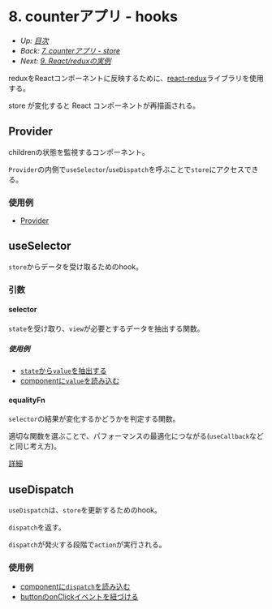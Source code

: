 # 8. counterアプリ - hooks

- *Up: [目次](../index.md)*
- *Back: [7. counterアプリ - store](./07_counter_app_store.md)*
- *Next: [9. React/reduxの実例](./11_react_redux_example.md)*

reduxをReactコンポーネントに反映するために、[react-redux](https://react-redux.js.org/tutorials/connect)ライブラリを使用する。

store が変化すると React コンポーネントが再描画される。

## Provider

childrenの状態を監視するコンポーネント。

`Provider`の内側で`useSelector`/`useDispatch`を呼ぶことで`store`にアクセスできる。

### 使用例

- [Provider](https://codesandbox.io/s/redux-training-2022-counter-0k1109?file=/src/index.tsx)

## useSelector

`store`からデータを受け取るためのhook。

### 引数

#### selector

`state`を受け取り、`view`が必要とするデータを抽出する関数。

##### 使用例

- [`state`から`value`を抽出する](https://codesandbox.io/s/redux-training-2022-counter-0k1109?file=/src/slice.ts:630-693)
- [componentに`value`を読み込む](https://codesandbox.io/s/redux-training-2022-counter-0k1109?file=/src/App.tsx:178-224)

#### equalityFn

`selector`の結果が変化するかどうかを判定する関数。

適切な関数を選ぶことで、パフォーマンスの最適化につながる(`useCallback`などと同じ考え方)。

[詳細]('./08_01_counter_app_hooks_equalityfn.md')

## useDispatch

`useDispatch`は、`store`を更新するためのhook。

`dispatch`を返す。

`dispatch`が発火する段階で`action`が実行される。

### 使用例

- [componentに`dispatch`を読み込む](https://codesandbox.io/s/redux-training-2022-counter-0k1109?file=/src/App.tsx:224-258)
- [buttonのonClickイベントを紐づける](https://codesandbox.io/s/redux-training-2022-counter-0k1109?file=/src/App.tsx:318-444)
